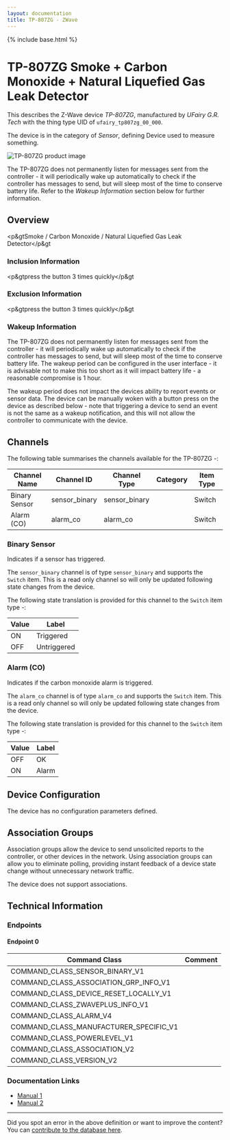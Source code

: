 ```yaml
---
layout: documentation
title: TP-807ZG - ZWave
---
```


{% include base.html %}

# TP-807ZG Smoke + Carbon Monoxide + Natural Liquefied Gas Leak Detector
This describes the Z-Wave device *TP-807ZG*, manufactured by *UFairy G.R. Tech* with the thing type UID of ```ufairy_tp807zg_00_000```.

The device is in the category of *Sensor*, defining Device used to measure something.

![TP-807ZG product image](https://opensmarthouse.org/zwavedatabase/837/image/)


The TP-807ZG does not permanently listen for messages sent from the controller - it will periodically wake up automatically to check if the controller has messages to send, but will sleep most of the time to conserve battery life. Refer to the *Wakeup Information* section below for further information.

## Overview

<p&gtSmoke / Carbon Monoxide / Natural Liquefied Gas Leak Detector</p&gt

### Inclusion Information

<p&gtpress the button 3 times quickly</p&gt

### Exclusion Information

<p&gtpress the button 3 times quickly</p&gt

### Wakeup Information

The TP-807ZG does not permanently listen for messages sent from the controller - it will periodically wake up automatically to check if the controller has messages to send, but will sleep most of the time to conserve battery life. The wakeup period can be configured in the user interface - it is advisable not to make this too short as it will impact battery life - a reasonable compromise is 1 hour.

The wakeup period does not impact the devices ability to report events or sensor data. The device can be manually woken with a button press on the device as described below - note that triggering a device to send an event is not the same as a wakeup notification, and this will not allow the controller to communicate with the device.

## Channels

The following table summarises the channels available for the TP-807ZG -:

| Channel Name | Channel ID | Channel Type | Category | Item Type |
|--------------|------------|--------------|----------|-----------|
| Binary Sensor | sensor_binary | sensor_binary |  | Switch | 
| Alarm (CO) | alarm_co | alarm_co |  | Switch | 

### Binary Sensor
Indicates if a sensor has triggered.

The ```sensor_binary``` channel is of type ```sensor_binary``` and supports the ```Switch``` item. This is a read only channel so will only be updated following state changes from the device.

The following state translation is provided for this channel to the ```Switch``` item type -:

| Value | Label     |
|-------|-----------|
| ON | Triggered |
| OFF | Untriggered |

### Alarm (CO)
Indicates if the carbon monoxide alarm is triggered.

The ```alarm_co``` channel is of type ```alarm_co``` and supports the ```Switch``` item. This is a read only channel so will only be updated following state changes from the device.

The following state translation is provided for this channel to the ```Switch``` item type -:

| Value | Label     |
|-------|-----------|
| OFF | OK |
| ON | Alarm |



## Device Configuration

The device has no configuration parameters defined.

## Association Groups

Association groups allow the device to send unsolicited reports to the controller, or other devices in the network. Using association groups can allow you to eliminate polling, providing instant feedback of a device state change without unnecessary network traffic.

The device does not support associations.
## Technical Information

### Endpoints

#### Endpoint 0

| Command Class | Comment |
|---------------|---------|
| COMMAND_CLASS_SENSOR_BINARY_V1| |
| COMMAND_CLASS_ASSOCIATION_GRP_INFO_V1| |
| COMMAND_CLASS_DEVICE_RESET_LOCALLY_V1| |
| COMMAND_CLASS_ZWAVEPLUS_INFO_V1| |
| COMMAND_CLASS_ALARM_V4| |
| COMMAND_CLASS_MANUFACTURER_SPECIFIC_V1| |
| COMMAND_CLASS_POWERLEVEL_V1| |
| COMMAND_CLASS_ASSOCIATION_V2| |
| COMMAND_CLASS_VERSION_V2| |

### Documentation Links

* [Manual 1](https://opensmarthouse.org/zwavedatabase/837/TP-807ZG-1.pdf)
* [Manual 2](https://opensmarthouse.org/zwavedatabase/837/TP-807ZG-2.pdf)

---

Did you spot an error in the above definition or want to improve the content?
You can [contribute to the database here](https://opensmarthouse.org/zwavedatabase/837).
